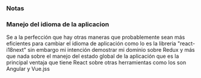 ### Notas


### Manejo del idioma de la aplicacion 

Se a la perfección que hay otras maneras que probablemente sean más eficientes para cambiar el idioma de aplicación como lo es la libreria "react-i18next" sin embargo mi intención demostrar mi dominio sobre Redux y más que nada sobre el manejo del estado global de la aplicación que es la principal ventaja que tiene React sobre otras herramientas como los son Angular y Vue.jss